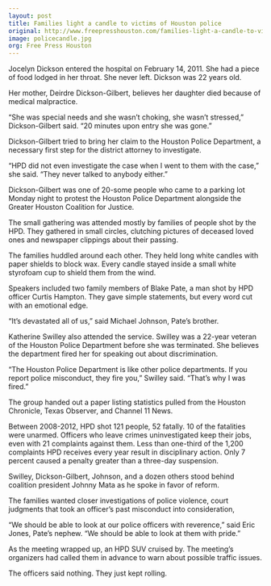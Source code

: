 ```yaml
---
layout: post
title: Families light a candle to victims of Houston police
original: http://www.freepresshouston.com/families-light-a-candle-to-victims-of-houston-police/
image: policecandle.jpg
org: Free Press Houston
---
```


Jocelyn Dickson entered the hospital on February 14, 2011. She had a piece of food lodged in her throat. She never left. Dickson was 22 years old.

<!--break-->

Her mother, Deirdre Dickson-Gilbert, believes her daughter died because of medical malpractice.

“She was special needs and she wasn’t choking, she wasn’t stressed,” Dickson-Gilbert said. “20 minutes upon entry she was gone.”

Dickson-Gilbert tried to bring her claim to the Houston Police Department, a necessary first step for the district attorney to investigate.

“HPD did not even investigate the case when I went to them with the case,” she said. “They never talked to anybody either.”

Dickson-Gilbert was one of 20-some people who came to a parking lot Monday night to protest the Houston Police Department alongside the Greater Houston Coalition for Justice.

The small gathering was attended mostly by families of people shot by the HPD. They gathered in small circles, clutching pictures of deceased loved ones and newspaper clippings about their passing.

The families huddled around each other. They held long white candles with paper shields to block wax. Every candle stayed inside a small white styrofoam cup to shield them from the wind.

Speakers included two family members of Blake Pate, a man shot by HPD officer Curtis Hampton. They gave simple statements, but every word cut with an emotional edge.

“It’s devastated all of us,” said Michael Johnson, Pate’s brother.

Katherine Swilley also attended the service. Swilley was a 22-year veteran of the Houston Police Department before she was terminated. She believes the department fired her for speaking out about discrimination.

“The Houston Police Department is like other police departments. If you report police misconduct, they fire you,” Swilley said. “That’s why I was fired.”

The group handed out a paper listing statistics pulled from the Houston Chronicle, Texas Observer, and Channel 11 News.

Between 2008-2012, HPD shot 121 people, 52 fatally. 10 of the fatalities were unarmed. Officers who leave crimes uninvestigated keep their jobs, even with 21 complaints against them. Less than one-third of the 1,200 complaints HPD receives every year result in disciplinary action. Only 7 percent caused a penalty greater than a three-day suspension.

Swilley, Dickson-Gilbert, Johnson, and a dozen others stood behind coalition president Johnny Mata as he spoke in favor of reform.

The families wanted closer investigations of police violence, court judgments that took an officer’s past misconduct into consideration,

“We should be able to look at our police officers with reverence,” said Eric Jones, Pate’s nephew. “We should be able to look at them with pride.”

As the meeting wrapped up, an HPD SUV cruised by. The meeting’s organizers had called them in advance to warn about possible traffic issues.

The officers said nothing. They just kept rolling.